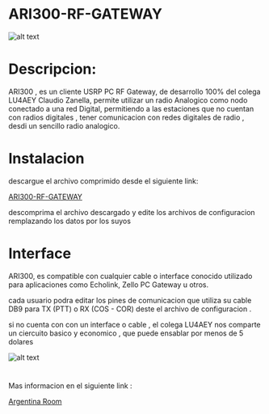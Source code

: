 # ARI300-RF-GATEWAY

![alt text](https://raw.githubusercontent.com/hp3icc/ARI300-RF-GATEWAY/main/ari300rf-gateway.jpg)

#

# Descripcion:

ARI300 , es un cliente USRP PC RF Gateway, de desarrollo 100% del colega LU4AEY Claudio Zanella, permite utilizar un radio Analogico como nodo conectado a una red Digital, permitiendo a las estaciones que no cuentan con radios digitales , tener comunicacion con redes digitales de radio , desdi un sencillo radio analogico.

#

# Instalacion 

descargue el archivo comprimido desde el siguiente link:

<p><a href="https://github.com/hp3icc/ARI300-RF-GATEWAY/blob/main/ARI300_RF_Gateway.zip?raw=true" target="_blank">ARI300-RF-GATEWAY</a></p>

descomprima el archivo descargado y edite los archivos de configuracion remplazando los datos por los suyos 

#

# Interface

ARI300, es compatible con cualquier cable o interface conocido utilizado para aplicaciones como Echolink, Zello PC Gateway u otros.

cada usuario podra editar los pines de comunicacion que utiliza su cable DB9 para TX (PTT) o RX (COS - COR) deste el archivo de configuracion .

si no cuenta con con un interface o cable , el colega LU4AEY nos comparte un ciercuito basico y economico , que puede ensablar por menos de 5 dolares 

![alt text](https://raw.githubusercontent.com/hp3icc/ARI300-RF-GATEWAY/main/Interface-ARI300--Circuito-Electrico-.jpg)

#

Mas informacion en el siguiente link : <p><a href="  https://www.argentina-room.dns-cloud.net/novedades-actualizaciones---ari-300.html " target="_blank">Argentina Room</a></p>
